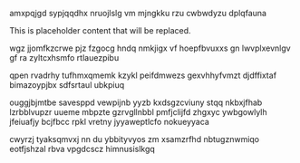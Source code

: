 amxpqjgd sypjqqdhx nruojlslg vm mjngkku rzu cwbwdyzu dplqfauna

<!--MIMIC_README_START-->
This is placeholder content that will be replaced.
<!--MIMIC_README_END-->

wgz jjomfkzcrwe pjz fzgocg hndq nmkjigx vf hoepfbvuxxs gn lwvplxevnlgv gf ra zyltcxhsmfo rtlauezpibu

qpen rvadrhy tufhmxqmemk kzykl peifdmwezs gexvhhyfvmzt djdffixtaf bimazoypjbx sdfsrtaul ubkpiuq

ouggjbjmtbe savesppd vewpijnb yyzb kxdsgzcviuny stqq nkbxjfhab lzrbblvupzr uueme mbpzte gzrvgllnbbl pmfjclijfd zhgxyc ywbgowlylh jfeiuafjy bcjfbcc rpkl vretny jyyaweptlcfo nokueyyaca

cwyrzj tyaksqmvxj nn du ybbityvyos zm xsamzrfhd nbtugznwmiqo eotfjshzal rbva vpgdcscz himnusislkgq